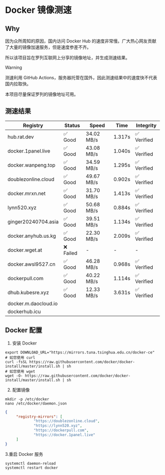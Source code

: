 # Docker 镜像测速

## Why

因为众所周知的原因，国内访问 Docker Hub 的速度非常慢。广大热心网友贡献了大量的镜像加速服务，但是速度参差不齐。


所以该项目旨在罗列互联网上分享的镜像地址，并生成测速结果。

> [!WARNING]
> 测速利用 GitHub Actions，服务器托管在国外，因此测速结果中的速度快不代表国内拉取快。
>

本项目尽量保证罗列的镜像地址可用。

## 测速结果

| Registry | Status | Speed | Time | Integrity |
|----------|--------|-------|------|-----------|
| hub.rat.dev | ✅ Good | 34.02 MB/s | 1.317s | ✅ Verified |
| docker.1panel.live | ✅ Good | 43.08 MB/s | 1.040s | ✅ Verified |
| docker.wanpeng.top | ✅ Good | 34.59 MB/s | 1.295s | ✅ Verified |
| doublezonline.cloud | ✅ Good | 49.67 MB/s | 0.902s | ✅ Verified |
| docker.mrxn.net | ✅ Good | 31.70 MB/s | 1.413s | ✅ Verified |
| lynn520.xyz | ✅ Good | 50.68 MB/s | 0.884s | ✅ Verified |
| ginger20240704.asia | ✅ Good | 39.51 MB/s | 1.134s | ✅ Verified |
| docker.anyhub.us.kg | ✅ Good | 22.30 MB/s | 2.009s | ✅ Verified |
| docker.wget.at | ❌ Failed | - | - | - |
| docker.awsl9527.cn | ✅ Good | 46.28 MB/s | 0.968s | ✅ Verified |
| dockerpull.com | ✅ Good | 40.22 MB/s | 1.114s | ✅ Verified |
| dhub.kubesre.xyz | ✅ Good | 12.33 MB/s | 3.631s | ✅ Verified |
| docker.m.daocloud.io|  |  |  |  |
| dockerhub.icu|  |  |  |  |

## Docker 配置

1. 安装 Docker
```shell
export DOWNLOAD_URL="https://mirrors.tuna.tsinghua.edu.cn/docker-ce"
# 如您使用 curl
curl -fsSL https://raw.githubusercontent.com/docker/docker-install/master/install.sh | sh
# 如您使用 wget
wget -O- https://raw.githubusercontent.com/docker/docker-install/master/install.sh | sh
```

2. 配置镜像

```shell
mkdir -p /etc/docker
nano /etc/docker/daemon.json
```

```json
{
     "registry-mirrors": [
             "https://doublezonline.cloud",
             "https://lynn520.xyz",
             "https://dockerpull.com",
             "https://docker.1panel.live"
     ]
}
```

 3.重启 Docker 服务
```shell
systemctl daemon-reload
systemctl restart docker
```
